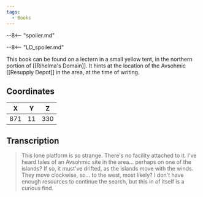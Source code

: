 ```yaml
---
tags:
  - Books
---
```


--8<-- "spoiler.md"

--8<-- "LD_spoiler.md"

This book can be found on a lectern in a small yellow tent, in the northern portion of [[Rihelma's Domain]]. It hints at the location of the Avsohmic [[Resupply Depot]] in the area, at the time of writing.

## Coordinates
| **X** | **Y** | **Z** |
| :---: | :---: | :---: |
|  871  |  11   |  330  |

## Transcription
> This lone platform is so strange. There's no facility attached to it. I've heard tales of an Avsohmic site in the area... perhaps on one of the islands? If so, it must've drifted, as the islands move with the winds. They move clockwise, so... to the west, most likely? I don't have enough resources to continue the search, but this in of itself is a curious find.
